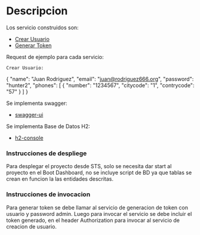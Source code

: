 # Descripcion

Los servicio construidos son:

* [Crear Usuario](http://localhost:8080/api/create)
* [Generar Token](http://localhost:8080/login?user=admin&password=admin)


Request de ejemplo para cada servicio:

	Crear Usuario:
{
    "name": "Juan Rodriguez",
    "email": "juan@rodriguez666.org",
    "password": "hunter2",
    "phones": [
        {
            "number": "1234567",
            "citycode": "1",
            "contrycode": "57"
        }
    ]
}



Se implementa swagger:

* [swagger-ui](http://localhost:8080/swagger-ui/index.html)

Se implementa Base de Datos H2:

* [h2-console](http://localhost:8080/h2-console)

### Instrucciones de despliege

Para desplegar el proyecto  desde STS, solo se necesita dar start al proyecto en el Boot Dashboard,
no se incluye script de BD ya que tablas se crean en funcion la las entidades descritas.

### Instrucciones de invocacion
Para generar token se debe llamar al servicio de generacion de token con usuario y password admin.
Luego para invocar el servicio se debe incluir el token generado, en el header Authorization para invocar al servicio de creacion de usuario.